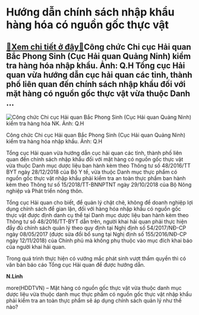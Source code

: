 Hướng dẫn chính sách nhập khẩu hàng hóa có nguồn gốc thực vật
=============================================================

[:gift:Xem chi tiết ở đây:gift:](https://hddtvn.com/huong-dan-chinh-sach-nhap-khau-hang-hoa-co-nguon-goc-thuc-vat/)Công chức Chi cục Hải quan Bắc Phong Sinh (Cục Hải quan Quảng Ninh) kiểm tra hàng hóa nhập khẩu. Ảnh: Q.H Tổng cục Hải quan vừa hướng dẫn cục hải quan các tỉnh, thành phố liên quan đến chính sách nhập khẩu đối với mặt hàng có nguồn gốc thực vật vừa thuộc Danh …
---------------------------------------------------------------------------------------------------------------------------------------------------------------------------------------------------------------------------------------------------------------------





![Công chức Chi cục Hải quan Bắc Phong Sinh (Cục Hải quan Quảng Ninh) kiểm tra hàng hóa NK. 	Ảnh: Q.H](https://haiquanonline.com.vn/stores/news_dataimages/anhnd/102020/12/17/in_article/2449_6-IMG_5383.jpg?rt=20201016152717 "Công chức Chi cục Hải quan Bắc Phong Sinh (Cục Hải quan Quảng Ninh) kiểm tra hàng hóa NK. 	Ảnh: Q.H")


Công chức Chi cục Hải quan Bắc Phong Sinh (Cục Hải quan Quảng Ninh) kiểm tra hàng hóa nhập khẩu. Ảnh: Q.H



Tổng cục Hải quan vừa hướng dẫn cục hải quan các tỉnh, thành phố liên quan đến chính sách nhập khẩu đối với mặt hàng có nguồn gốc thực vật vừa thuộc Danh mục dược liệu ban hành kèm theo Thông tư số 48/2016/TT BYT ngày 28/12/2018 của Bộ Y tế, vừa thuộc Danh mục thực phẩm có nguồn gốc thực vật nhập khẩu phải kiểm tra an toàn thực phẩm ban hành kèm theo Thông tư số 15/2018/TT-BNNPTNT ngày 29/10/2018 của Bộ Nông nghiệp và Phát triển nông thôn.


Tổng cục Hải quan cho biết, để quản lý chặt chẽ, không để doanh nghiệp lợi dụng chính sách để gian lận, đối với hàng hóa nhập khẩu có nguồn gốc thực vật được định danh cụ thể tại Danh mục dược liệu ban hành kèm theo Thông tư số 48/2016/TT-BYT dẫn trên, người khai hải quan phải thực hiện đầy đủ chính sách quản lý theo quy định tại Nghị định số 54/2017/NĐ-CP ngày 08/05/2017 (được sửa đổi bổ sung tại Nghị định số 155/2016/NĐ-CP ngày 12/11/2018) của Chính phủ mà không phụ thuộc vào mục đích khai báo của người khai hải quan.


Trong quá trình thực hiện có vướng mắc phát sinh vượt thẩm quyền thì có văn bản báo cáo Tổng cục Hải quan để được hướng dẫn.




**N.Linh**



more(HDDTVN) – Mặt hàng có nguồn gốc thực vật vừa thuộc danh mục dược liệu vừa thuộc danh mục thực phẩm có nguồn gốc thực vật nhập khẩu phải kiểm tra an toàn thực phẩm sẽ áp dụng chính sách quản lý như thế nào?

